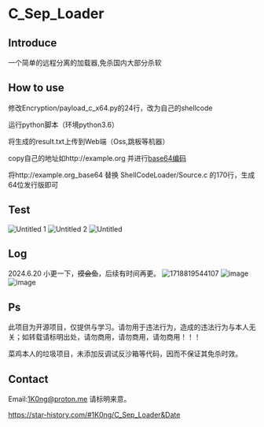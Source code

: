 # C_Sep_Loader

## Introduce

一个简单的远程分离的加载器,免杀国内大部分杀软

## How to use

修改Encryption/payload_c_x64.py的24行，改为自己的shellcode

运行python脚本（环境python3.6）

将生成的result.txt上传到Web端（Oss,跳板等机器）

copy自己的地址如http://example.org 并进行[base64编码](https://www.base64decode.org/)

将http://example.org_base64 替换 ShellCodeLoader/Source.c 的170行，生成64位发行版即可

## Test
![Untitled 1](https://github.com/1K0ng/C_Sep_Loader/assets/156843472/759f6998-71ff-4a03-abd9-71fb40cc7eeb)
![Untitled 2](https://github.com/1K0ng/C_Sep_Loader/assets/156843472/98f20b30-548a-4980-be96-c8886ce8956e)
![Untitled](https://github.com/1K0ng/C_Sep_Loader/assets/156843472/8de5f3b4-ee6b-4ea7-b52d-2c3f2ce0c553)

## Log
2024.6.20 小更一下，~~摸会鱼~~，后续有时间再更。
![1718819544107](https://github.com/1K0ng/C_Sep_Loader/assets/156843472/c62b5dee-6b47-44c6-adc4-c587f4affab2)
![image](https://github.com/1K0ng/C_Sep_Loader/assets/156843472/16a8195f-752b-47b4-a0a1-1bc17975d8dc)
![image](https://github.com/1K0ng/C_Sep_Loader/assets/156843472/210c7460-6e2f-4919-986f-594b05e11c77)

## Ps
此项目为开源项目，仅提供与学习。请勿用于违法行为，造成的违法行为与本人无关；如转载请标明出处，请勿商用，请勿商用，请勿商用！！！

菜鸡本人的垃圾项目，未添加反调试反沙箱等代码，因而不保证其免杀时效。

## Contact
Email:1K0ng@proton.me 请标明来意。

https://star-history.com/#1K0ng/C_Sep_Loader&Date






